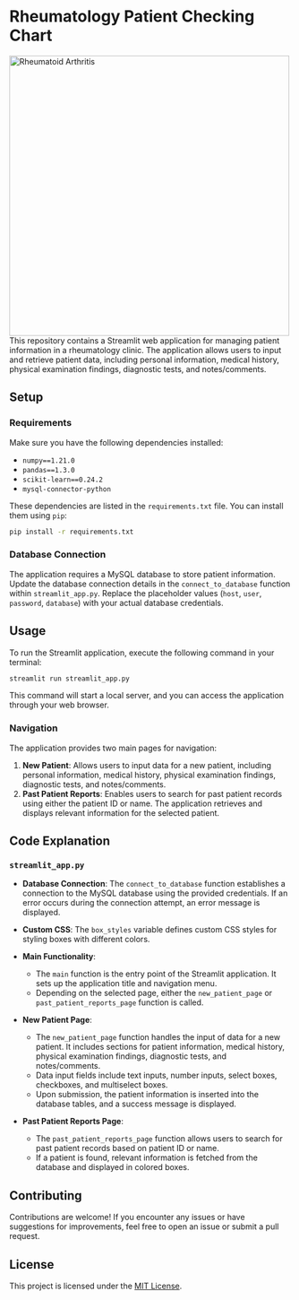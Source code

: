 # Rheumatology Patient Checking Chart

<img src="https://www.ama-assn.org/sites/ama-assn.org/files/styles/image_ratio_16_9/public/2023-08/2023-08-08-RHEUMATOID_Index-1170x780.jpg?itok=n0-mrzaV" alt="Rheumatoid Arthritis" width="500">
This repository contains a Streamlit web application for managing patient information in a rheumatology clinic. The application allows users to input and retrieve patient data, including personal information, medical history, physical examination findings, diagnostic tests, and notes/comments.

## Setup

### Requirements

Make sure you have the following dependencies installed:

- `numpy==1.21.0`
- `pandas==1.3.0`
- `scikit-learn==0.24.2`
- `mysql-connector-python`

These dependencies are listed in the `requirements.txt` file. You can install them using `pip`:

```bash
pip install -r requirements.txt
```

### Database Connection

The application requires a MySQL database to store patient information. Update the database connection details in the `connect_to_database` function within `streamlit_app.py`. Replace the placeholder values (`host`, `user`, `password`, `database`) with your actual database credentials.

## Usage

To run the Streamlit application, execute the following command in your terminal:

```bash
streamlit run streamlit_app.py
```

This command will start a local server, and you can access the application through your web browser.

### Navigation

The application provides two main pages for navigation:

1. **New Patient**: Allows users to input data for a new patient, including personal information, medical history, physical examination findings, diagnostic tests, and notes/comments.
2. **Past Patient Reports**: Enables users to search for past patient records using either the patient ID or name. The application retrieves and displays relevant information for the selected patient.

## Code Explanation

### `streamlit_app.py`

- **Database Connection**: The `connect_to_database` function establishes a connection to the MySQL database using the provided credentials. If an error occurs during the connection attempt, an error message is displayed.

- **Custom CSS**: The `box_styles` variable defines custom CSS styles for styling boxes with different colors.

- **Main Functionality**:
  - The `main` function is the entry point of the Streamlit application. It sets up the application title and navigation menu.
  - Depending on the selected page, either the `new_patient_page` or `past_patient_reports_page` function is called.

- **New Patient Page**:
  - The `new_patient_page` function handles the input of data for a new patient. It includes sections for patient information, medical history, physical examination findings, diagnostic tests, and notes/comments.
  - Data input fields include text inputs, number inputs, select boxes, checkboxes, and multiselect boxes.
  - Upon submission, the patient information is inserted into the database tables, and a success message is displayed.

- **Past Patient Reports Page**:
  - The `past_patient_reports_page` function allows users to search for past patient records based on patient ID or name.
  - If a patient is found, relevant information is fetched from the database and displayed in colored boxes.

## Contributing

Contributions are welcome! If you encounter any issues or have suggestions for improvements, feel free to open an issue or submit a pull request.

## License

This project is licensed under the [MIT License](LICENSE).

